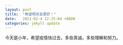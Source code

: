 ```yaml
---
layout: post
title:  "希望明天会更好！"
date:   2021-02-4 12:25:04 +0800
categories: jekyll update
---
```

今天是小年，希望疫情快过去，多些真诚，多些理解和努力。
